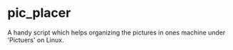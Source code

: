 # pic_placer
A handy script which helps organizing the pictures in ones machine under 'Pictuers' on Linux.
